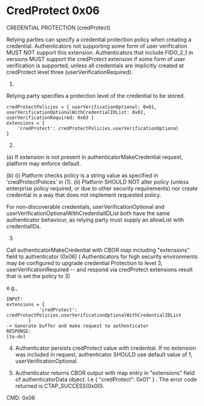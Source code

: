 # CredProtect 0x06
CREDENTIAL PROTECTION (credProtect)

Relying parties can specify a credential protection policy when creating a credential. 
Authenticators not supporting some form of user verification MUST NOT support this extension. 
Authenticators that include FIDO_2_1 in versions MUST support the credProtect extension if some form of user verification is supported, unless all credentials are implicitly created at credProtect level three (userVerificationRequired).


1. 
Relying party specifies a protection level of the credential to be stored.

```
credProtectPolicies = { userVerificationOptional: 0x01, userVerificationOptionalWithCredentialIDList: 0x02, userVerificationRequired: 0x03 }
extensions = {
	'credProtect': credProtectPolicies.userVerificationOptional
}
```


2. 
(a) If extension is not present in authenticatorMakeCredential request, platform may enforce default. 

(b)
(i) Platform checks policy is a string value as specified in 'credProtectPolices' in (1).
(ii) Platform SHOULD NOT alter policy (unless enterprise policy required, or due to other security requirements) nor create credential in a way that does not implement requested policy.

For non-discoverable credentials, userVerificationOptional and userVerificationOptionalWithCredentialIDList both have the same authenticator behaviour, as relying party must supply an allowList with credentialIDs.

3. 
Call authenticatorMakeCredential with CBOR map including "extensions" field to authenticator (0x06)
( Authenticators for high security environments may be configured to upgrade credential Protection to level 3, userVerificationRequired -- and respond via credProtect extensions result that is set the policy to 3)

e.g.,
```
INPUT:
extensions = {
            'credProtect': credProtectPolicies.userVerificationOptionalWithCredentialIDList
        }
-> Generate buffer and make request to authenticator
RESPONSE:
[to-do]
```
4. Authenticator persists credProtect value with credential. If no extension was included in request, authenticator SHOULD use default value of 1, userVerificationOptional. 

5. Authenticator returns CBOR output with map entry in "extensions" field of authenticatorData object. I.e
{ "credProtect": 0x01" } . The error code returned is CTAP_SUCCESS(0x00).


CMD: 0x06